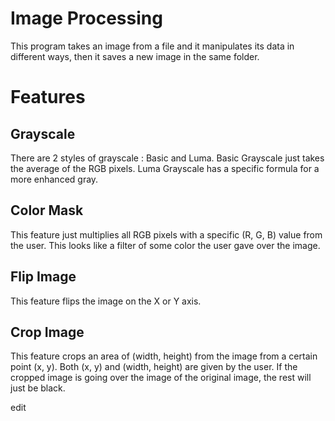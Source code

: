 # Image Processing
This program takes an image from a file and it manipulates its data in different ways, then it saves a new image in the same folder.


# Features

## Grayscale
There are 2 styles of grayscale : Basic and Luma.
Basic Grayscale just takes the average of the RGB pixels.
Luma Grayscale has a specific formula for a more enhanced gray.

## Color Mask
This feature just multiplies all RGB pixels with a specific (R, G, B) value from the user. This looks like a filter of some color the user gave over the image.

## Flip Image
This feature flips the image on the X or Y axis.

## Crop Image
This feature crops an area of (width, height) from the image from a certain point (x, y). Both (x, y) and (width, height) are given by the user.
If the cropped image is going over the image of the original image, the rest will just be black.

edit